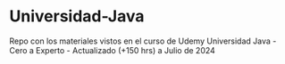# Universidad-Java
Repo con los materiales vistos en el curso de Udemy Universidad Java - Cero a Experto - Actualizado (+150 hrs) a Julio de 2024
